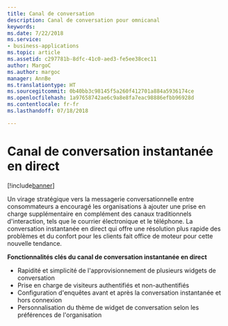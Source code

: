 ```yaml
---
title: Canal de conversation
description: Canal de conversation pour omnicanal
keywords: 
ms.date: 7/22/2018
ms.service:
- business-applications
ms.topic: article
ms.assetid: c297781b-8dfc-41c0-aed3-fe5ee38cec11
author: MargoC
ms.author: margoc
manager: AnnBe
ms.translationtype: HT
ms.sourcegitcommit: 0b40bb3c98145f5a260f412701a884a5936174ce
ms.openlocfilehash: 1a97658742ae6c9a8e8fa7eac98886efbb96928d
ms.contentlocale: fr-fr
ms.lasthandoff: 07/18/2018

---
```


#  <a name="live-chat-channel"></a>Canal de conversation instantanée en direct 

[!include[banner](../../../includes/banner.md)]

Un virage stratégique vers la messagerie conversationnelle entre consommateurs a encouragé les organisations à ajouter une prise en charge supplémentaire en complément des canaux traditionnels d'interaction, tels que le courrier électronique et le téléphone. La conversation instantanée en direct qui offre une résolution plus rapide des problèmes et du confort pour les clients fait office de moteur pour cette nouvelle tendance.

**Fonctionnalités clés du canal de conversation instantanée en direct**

-   Rapidité et simplicité de l'approvisionnement de plusieurs widgets de conversation
-   Prise en charge de visiteurs authentifiés et non-authentifiés
-   Configuration d'enquêtes avant et après la conversation instantanée et hors connexion
-   Personnalisation du thème de widget de conversation selon les préférences de l'organisation




